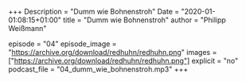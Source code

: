 +++
Description = "Dumm wie Bohnenstroh"
Date = "2020-01-01:08:15+01:00"
title = "Dumm wie Bohnenstroh"
author = "Philipp Weißmann"

episode = "04"
episode_image = "https://archive.org/download/redhuhn/redhuhn.png"
images = ["https://archive.org/download/redhuhn/redhuhn.png"]
explicit = "no"
podcast_file = "04_dumm_wie_bohnenstroh.mp3"
+++